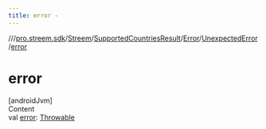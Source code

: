 ```yaml
---
title: error -
---
```

//[<root>](../../../../../../index.md)/[pro.streem.sdk](../../../../index.md)/[Streem](../../../index.md)/[SupportedCountriesResult](../../index.md)/[Error](../index.md)/[UnexpectedError](index.md)/[error](error.md)



# error  
[androidJvm]  
Content  
val [error](error.md): [Throwable](https://kotlinlang.org/api/latest/jvm/stdlib/kotlin/-throwable/index.html)  



